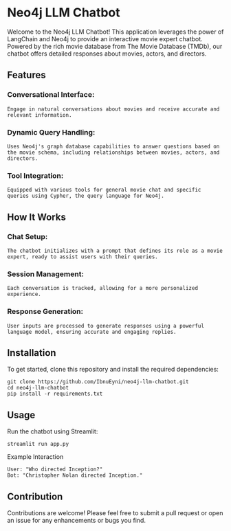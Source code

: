 # Neo4j LLM Chatbot

Welcome to the Neo4j LLM Chatbot! This application leverages the power of LangChain and Neo4j to provide an interactive movie expert chatbot. Powered by the rich movie database from The Movie Database (TMDb), our chatbot offers detailed responses about movies, actors, and directors.
## Features
### Conversational Interface: 
    Engage in natural conversations about movies and receive accurate and relevant information.
### Dynamic Query Handling: 
    Uses Neo4j's graph database capabilities to answer questions based on the movie schema, including relationships between movies, actors, and directors.
### Tool Integration: 
    Equipped with various tools for general movie chat and specific queries using Cypher, the query language for Neo4j.

## How It Works
### Chat Setup: 
    The chatbot initializes with a prompt that defines its role as a movie expert, ready to assist users with their queries.
### Session Management: 
    Each conversation is tracked, allowing for a more personalized experience.
### Response Generation: 
    User inputs are processed to generate responses using a powerful language model, ensuring accurate and engaging replies.

## Installation

To get started, clone this repository and install the required dependencies:

    git clone https://github.com/IbnuEyni/neo4j-llm-chatbot.git
    cd neo4j-llm-chatbot
    pip install -r requirements.txt

## Usage
Run the chatbot using Streamlit:

    streamlit run app.py

Example Interaction

    User: "Who directed Inception?"
    Bot: "Christopher Nolan directed Inception."

## Contribution

Contributions are welcome! Please feel free to submit a pull request or open an issue for any enhancements or bugs you find.